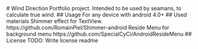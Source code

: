 

<snippet>
  <content>
# Wind Direction
Portfolio project. Intended to be used by seamans, to calculate true wind.
## Usage
For any device with android 4.0+
## Used materials
Shimmer effect for TextView.
https://github.com/RomainPiel/Shimmer-android
Reside Menu for background menu
https://github.com/SpecialCyCi/AndroidResideMenu
## License
TODO: Write license
</content>
  <tabTrigger>readme</tabTrigger>
</snippet>
